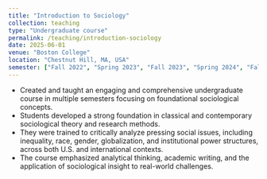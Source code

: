 ```yaml
---
title: "Introduction to Sociology"
collection: teaching
type: "Undergraduate course"
permalink: /teaching/introduction-sociology
date: 2025-06-01
venue: "Boston College"
location: "Chestnut Hill, MA, USA"
semester: ["Fall 2022", "Spring 2023", "Fall 2023", "Spring 2024", "Fall 2024"]
---
```


- Created and taught an engaging and comprehensive undergraduate course in multiple semesters focusing on foundational sociological concepts.
- Students developed a strong foundation in classical and contemporary sociological theory and research methods.
- They were trained to critically analyze pressing social issues, including inequality, race, gender, globalization, and institutional power structures, across both U.S. and international contexts.
- The course emphasized analytical thinking, academic writing, and the application of sociological insight to real-world challenges.
